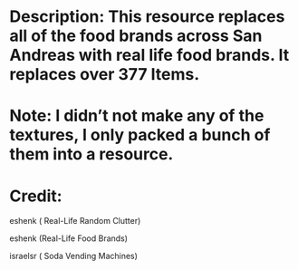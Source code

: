 # Description: This resource replaces all of the food brands across San Andreas with real life food brands. It replaces over 377 Items.

# Note: I didn’t not make any of the textures, I only packed a bunch of them into a resource.

# Credit:

eshenk ( Real-Life Random Clutter)

eshenk (Real-Life Food Brands)

israelsr ( Soda Vending Machines)
